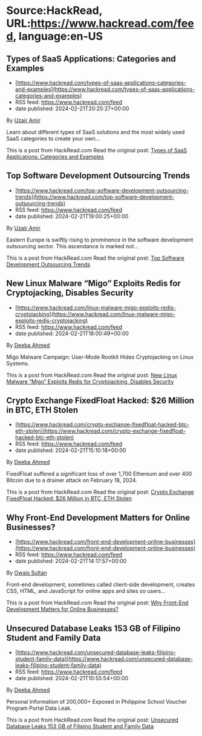 # Source:HackRead, URL:https://www.hackread.com/feed, language:en-US

## Types of SaaS Applications: Categories and Examples
 - [https://www.hackread.com/types-of-saas-applications-categories-and-examples](https://www.hackread.com/types-of-saas-applications-categories-and-examples)
 - RSS feed: https://www.hackread.com/feed
 - date published: 2024-02-21T20:25:27+00:00

<p>By <a href="https://www.hackread.com/author/uzair/" rel="nofollow">Uzair Amir</a></p>
<p>Learn about different types of SaaS solutions and the most widely used SaaS categories to create your own&#8230;</p>
<p>This is a post from HackRead.com Read the original post: <a href="https://www.hackread.com/types-of-saas-applications-categories-and-examples/" rel="nofollow">Types of SaaS Applications: Categories and Examples</a></p>

## Top Software Development Outsourcing Trends
 - [https://www.hackread.com/top-software-development-outsourcing-trends](https://www.hackread.com/top-software-development-outsourcing-trends)
 - RSS feed: https://www.hackread.com/feed
 - date published: 2024-02-21T19:00:25+00:00

<p>By <a href="https://www.hackread.com/author/uzair/" rel="nofollow">Uzair Amir</a></p>
<p>Eastern Europe is swiftly rising to prominence in the software development outsourcing sector. This ascendance is marked not&#8230;</p>
<p>This is a post from HackRead.com Read the original post: <a href="https://www.hackread.com/top-software-development-outsourcing-trends/" rel="nofollow">Top Software Development Outsourcing Trends</a></p>

## New Linux Malware “Migo” Exploits Redis for Cryptojacking, Disables Security
 - [https://www.hackread.com/linux-malware-migo-exploits-redis-cryptojacking](https://www.hackread.com/linux-malware-migo-exploits-redis-cryptojacking)
 - RSS feed: https://www.hackread.com/feed
 - date published: 2024-02-21T18:00:49+00:00

<p>By <a href="https://www.hackread.com/author/deeba/" rel="nofollow">Deeba Ahmed</a></p>
<p>Migo Malware Campaign: User-Mode Rootkit Hides Cryptojacking on Linux Systems.</p>
<p>This is a post from HackRead.com Read the original post: <a href="https://www.hackread.com/linux-malware-migo-exploits-redis-cryptojacking/" rel="nofollow">New Linux Malware &#8220;Migo&#8221; Exploits Redis for Cryptojacking, Disables Security</a></p>

## Crypto Exchange FixedFloat Hacked: $26 Million in BTC, ETH Stolen
 - [https://www.hackread.com/crypto-exchange-fixedfloat-hacked-btc-eth-stolen](https://www.hackread.com/crypto-exchange-fixedfloat-hacked-btc-eth-stolen)
 - RSS feed: https://www.hackread.com/feed
 - date published: 2024-02-21T15:10:18+00:00

<p>By <a href="https://www.hackread.com/author/deeba/" rel="nofollow">Deeba Ahmed</a></p>
<p>FixedFloat suffered a significant loss of over 1,700 Ethereum and over 400 Bitcoin due to a drainer attack on February 18, 2024.</p>
<p>This is a post from HackRead.com Read the original post: <a href="https://www.hackread.com/crypto-exchange-fixedfloat-hacked-btc-eth-stolen/" rel="nofollow">Crypto Exchange FixedFloat Hacked: $26 Million in BTC, ETH Stolen</a></p>

## Why Front-End Development Matters for Online Businesses?
 - [https://www.hackread.com/front-end-development-online-businesses](https://www.hackread.com/front-end-development-online-businesses)
 - RSS feed: https://www.hackread.com/feed
 - date published: 2024-02-21T14:17:57+00:00

<p>By <a href="https://www.hackread.com/author/owais/" rel="nofollow">Owais Sultan</a></p>
<p>Front-end development, sometimes called client-side development, creates CSS, HTML, and JavaScript for online apps and sites so users&#8230;</p>
<p>This is a post from HackRead.com Read the original post: <a href="https://www.hackread.com/front-end-development-online-businesses/" rel="nofollow">Why Front-End Development Matters for Online Businesses?</a></p>

## Unsecured Database Leaks 153 GB of Filipino Student and Family Data
 - [https://www.hackread.com/unsecured-database-leaks-filipino-student-family-data](https://www.hackread.com/unsecured-database-leaks-filipino-student-family-data)
 - RSS feed: https://www.hackread.com/feed
 - date published: 2024-02-21T10:55:54+00:00

<p>By <a href="https://www.hackread.com/author/deeba/" rel="nofollow">Deeba Ahmed</a></p>
<p>Personal Information of 200,000+ Exposed in Philippine School Voucher Program Portal Data Leak.</p>
<p>This is a post from HackRead.com Read the original post: <a href="https://www.hackread.com/unsecured-database-leaks-filipino-student-family-data/" rel="nofollow">Unsecured Database Leaks 153 GB of Filipino Student and Family Data</a></p>

